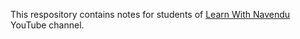This respository contains notes for students of [Learn With Navendu](https://www.youtube.com/@LearnWithNavendu) YouTube channel.